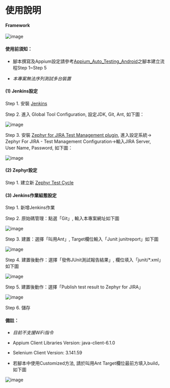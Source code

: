 # 使用說明

#### Framework

![image](https://github.com/Gilleschen/Zephyr-Jenkins/blob/master/picture/framework.png)

#### 使用前須知：

* 腳本撰寫及Appium設定請參考<a href="https://github.com/Gilleschen/Appium_Auto_Testing_Android">Appium_Auto_Testing_Android</a>之腳本建立流程Step 1~Step 5

* *本專案無法序列測試多台裝置*

#### (1) Jenkins設定

Step 1. 安裝 <a href="https://jenkins-ci.org/">Jenkins</a>

Step 2. 進入 Global Tool Configuration, 設定JDK, Git, Ant, 如下圖：

![image](https://github.com/Gilleschen/Zephyr-Jenkins/blob/master/picture/Global%20Tool%20Configuration.png)

Step 3. 安裝 <a href="https://wiki.jenkins.io/display/JENKINS/Zephyr+For+Jira+Test+Management+Plugin">Zephyr for JIRA Test Management plugin</a>, 進入設定系統-> Zephyr For JIRA - Test Management Configuration->輸入JIRA Server, 	
 	User Name, Password, 如下圖：
  
![image](https://github.com/Gilleschen/Zephyr-Jenkins/blob/master/picture/zephyr%20_configurate.PNG)

#### (2) Zephyr設定

Step 1. 建立新 <a href="https://zephyrdocs.atlassian.net/wiki/spaces/ZTD/pages/3244044/Creating+and+Cloning+Test+Cycles">Zephyr Test Cycle</a>

#### (3) Jenkins作業組態設定

Step 1. 新增Jenkins作業

Step 2. 原始碼管理：點選「Git」, 輸入本專案網址如下圖

![image](https://github.com/Gilleschen/Zephyr-Jenkins/blob/master/picture/git.PNG)

Step 3. 建置：選擇「叫用Ant」, Target欄位輸入「Junit junitreport」如下圖

![image](https://github.com/Gilleschen/Zephyr-Jenkins/blob/master/picture/ant_2.PNG)

Step 4. 建置後動作：選擇「發佈JUnit測試報告結果」, 欄位填入「junit/*.xml」 如下圖

![image](https://github.com/Gilleschen/Zephyr-Jenkins/blob/master/picture/junit.PNG)

Step 5. 建置後動作：選擇「Publish test result to Zephyr for JIRA」

![image](https://github.com/Gilleschen/Zephyr-Jenkins/blob/master/picture/zephyr_2.PNG)

Step 6. 儲存

#### 備註：

* *目前不支援WiFi指令*

* Appium Client Libraries Version: java-client-6.1.0

* Selenium Client Version: 3.141.59

* 若腳本中使用Customized方法, 請於叫用Ant Target欄位最前方填入build，如下圖

![image](https://github.com/Gilleschen/Zephyr-Jenkins/blob/master/picture/Ant%20build.PNG)

